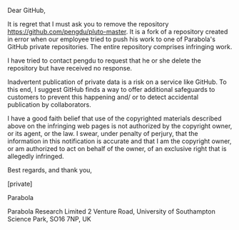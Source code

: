 Dear GitHub,

It is regret that I must ask you to remove the repository
https://github.com/pengdu/pluto-master. It is a fork of a repository created in error when
our employee tried to push his work to one of Parabola's GitHub private
repositories. The entire repository comprises infringing work.

I have tried to contact pengdu to request that he or she delete the
repository but have received no response.

Inadvertent publication of private data is a risk on a service like GitHub.
To this end, I suggest GitHub finds a way to offer additional safeguards to
customers to prevent this happening and/ or to detect accidental
publication by collaborators.

I have a good faith belief that use of the copyrighted materials described
above on the infringing web pages is not authorized by the copyright owner,
or its agent, or the law. I swear, under penalty of perjury, that the
information in this notification is accurate and that I am the copyright
owner, or am authorized to act on behalf of the owner, of an exclusive
right that is allegedly infringed.

Best regards, and thank you,

[private]

Parabola

Parabola Research Limited
2 Venture Road, University of Southampton Science Park, SO16 7NP, UK
